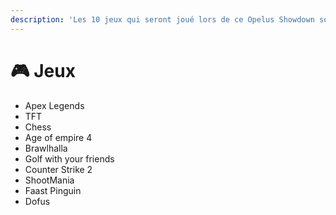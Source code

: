 ```yaml
---
description: 'Les 10 jeux qui seront joué lors de ce Opelus Showdown sont les suivants :'
---
```


# 🎮 Jeux

* Apex Legends
* TFT
* Chess
* Age of empire 4&#x20;
* Brawlhalla
* Golf with your friends&#x20;
* Counter Strike 2
* ShootMania
* Faast Pinguin
* Dofus
